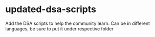 # updated-dsa-scripts
Add the DSA scripts to help the community learn. Can be in different languages, be sure to put it under respective folder
